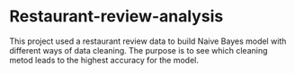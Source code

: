 # Restaurant-review-analysis
This project used a restaurant review data to build Naive Bayes model with different ways of data cleaning. The purpose is to see which cleaning metod leads to the highest accuracy for the model.
